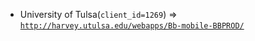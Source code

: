  - University of Tulsa(`client_id=1269`) => [`http://harvey.utulsa.edu/webapps/Bb-mobile-BBPROD/`](http://harvey.utulsa.edu/webapps/Bb-mobile-BBPROD/)
